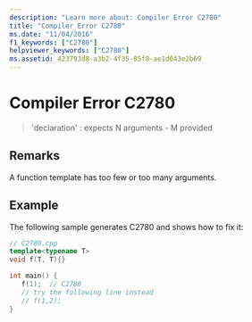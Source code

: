 ```yaml
---
description: "Learn more about: Compiler Error C2780"
title: "Compiler Error C2780"
ms.date: "11/04/2016"
f1_keywords: ["C2780"]
helpviewer_keywords: ["C2780"]
ms.assetid: 423793d8-a3b2-4f35-85f8-ae1d043e2b69
---
```

# Compiler Error C2780

> 'declaration' : expects N arguments - M provided

## Remarks

A function template has too few or too many arguments.

## Example

The following sample generates C2780 and shows how to fix it:

```cpp
// C2780.cpp
template<typename T>
void f(T, T){}

int main() {
   f(1);  // C2780
   // try the following line instead
   // f(1,2);
}
```

